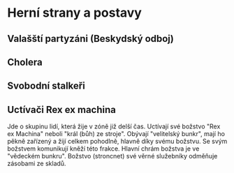 ﻿# Herní strany a postavy

## Valašští partyzáni (Beskydský odboj)

## Cholera

## Svobodní stalkeři

## Uctívači Rex ex machina 

Jde o skupinu lidí, která žije v zóně již delší čas. Uctívají své božstvo "Rex ex Machina" neboli "král (bůh) ze stroje". 
Obývají "velitelský bunkr", mají ho pěkně zařízený a žijí celkem pohodlně, hlavně díky svému božstvu. Se svým božstvem
komunikují kněží této frakce. Hlavní chrám božstva je ve "vědeckém bunkru". Božstvo (stroncnet) své věrné služebníky
odměňuje zásobami ze skladů. 


